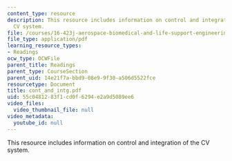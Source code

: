 ```yaml
---
content_type: resource
description: This resource includes information on control and integration of the
  CV system.
file: /courses/16-423j-aerospace-biomedical-and-life-support-engineering-spring-2006/55c0481283f1cd0f6294e2a9d5089ee6_cont_and_intg.pdf
file_type: application/pdf
learning_resource_types:
- Readings
ocw_type: OCWFile
parent_title: Readings
parent_type: CourseSection
parent_uid: 14e21f7a-bbd9-08e9-9f30-a506d5522fce
resourcetype: Document
title: cont_and_intg.pdf
uid: 55c04812-83f1-cd0f-6294-e2a9d5089ee6
video_files:
  video_thumbnail_file: null
video_metadata:
  youtube_id: null
---
```

This resource includes information on control and integration of the CV system.